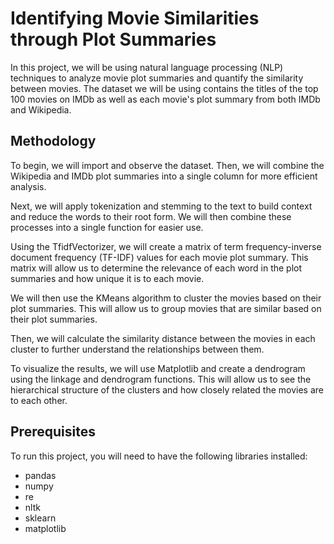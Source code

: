 # Identifying Movie Similarities through Plot Summaries
In this project, we will be using natural language processing (NLP) techniques to analyze movie plot summaries and quantify the similarity between movies. The dataset we will be using contains the titles of the top 100 movies on IMDb as well as each movie's plot summary from both IMDb and Wikipedia.

## Methodology
To begin, we will import and observe the dataset. Then, we will combine the Wikipedia and IMDb plot summaries into a single column for more efficient analysis.

Next, we will apply tokenization and stemming to the text to build context and reduce the words to their root form. We will then combine these processes into a single function for easier use.

Using the TfidfVectorizer, we will create a matrix of term frequency-inverse document frequency (TF-IDF) values for each movie plot summary. This matrix will allow us to determine the relevance of each word in the plot summaries and how unique it is to each movie.

We will then use the KMeans algorithm to cluster the movies based on their plot summaries. This will allow us to group movies that are similar based on their plot summaries.

Then, we will calculate the similarity distance between the movies in each cluster to further understand the relationships between them.

To visualize the results, we will use Matplotlib and create a dendrogram using the linkage and dendrogram functions. This will allow us to see the hierarchical structure of the clusters and how closely related the movies are to each other.

## Prerequisites
To run this project, you will need to have the following libraries installed:

* pandas
* numpy
* re
* nltk
* sklearn
* matplotlib
